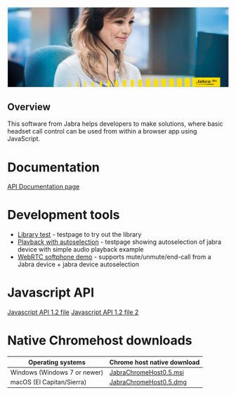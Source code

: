 ![Jabra GN](screen.png)

## Overview
This software from Jabra helps developers to make solutions, where basic headset call control can be used from within a browser app using JavaScript.

# Documentation
[API Documentation page](https://github.com/gnaudio/jabra-browser-integration)

# Development tools
* [Library test](development/index.html) - testpage to try out the library
* [Playback with autoselection](playback/index.html) - testpage showing autoselection of jabra device with simple audio playback example
* [WebRTC softphone demo](webrtc/index.html) - supports mute/unmute/end-call from a Jabra device + jabra device autoselection

# Javascript API
[Javascript API 1.2 file](https://gnaudio.github.io/jabra-browser-integration/jabra.browser.integration-1.2.js)
[Javascript API 1.2 file 2](/jabra-browser-integration/jabra.browser.integration-1.2.js)

# Native Chromehost downloads
| Operating systems             | Chrome host native download             |
| ----------------------------- | --------------------------------------- |
| Windows (Windows 7 or newer)  | <a href="https://github.com/gnaudio/jabra-browser-integration/tree/beta1/src/DeveloperSupportBeta/download/JabraChromeHost0.5.msi" download="JabraChromeHost0.5.msi" target="_blank">JabraChromeHost0.5.msi</a> |
| macOS (El Capitan/Sierra)     | <a href="https://github.com/gnaudio/jabra-browser-integration/tree/beta1/src/DeveloperSupportBeta/download/JabraChromeHost0.5.dmg" download="JabraChromeHost0.5.dmg" target="_blank">JabraChromeHost0.5.dmg</a> |

